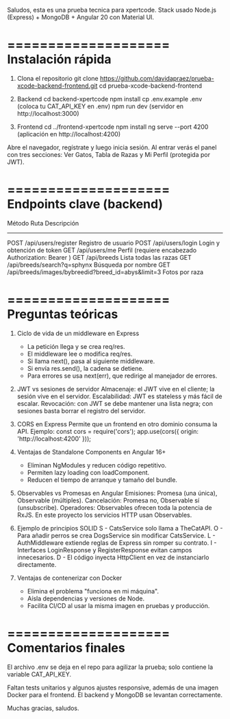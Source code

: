 Saludos, esta es una prueba tecnica para xpertcode.
Stack usado Node.js (Express) + MongoDB + Angular 20 con Material UI.

====================
Instalación rápida
====================
1. Clona el repositorio
   git clone https://github.com/davidapraez/prueba-xcode-backend-frontend.git
   cd prueba-xcode-backend-frontend

2. Backend
   cd backend-xpertcode
   npm install
   cp .env.example .env   (coloca tu CAT_API_KEY en .env)
   npm run dev            (servidor en http://localhost:3000)

3. Frontend
   cd ../frontend-xpertcode
   npm install
   ng serve --port 4200   (aplicación en http://localhost:4200)

Abre el navegador, regístrate y luego inicia sesión.
Al entrar verás el panel con tres secciones: Ver Gatos, Tabla de Razas y Mi Perfil (protegida por JWT).

====================
Endpoints clave (backend)
====================
Método   Ruta                                                            Descripción
------   --------------------------------------------------------------   ---------------------------------------
POST     /api/users/register                                              Registro de usuario
POST     /api/users/login                                                 Login y obtención de token
GET      /api/users/me                                                   Perfil (requiere encabezado Authorization: Bearer <token>)
GET      /api/breeds                                                      Lista todas las razas
GET      /api/breeds/search?q=sphynx                                      Búsqueda por nombre
GET      /api/breeds/images/bybreedid?breed_id=abys&limit=3               Fotos por raza

====================
Preguntas teóricas
====================

1. Ciclo de vida de un middleware en Express
   - La petición llega y se crea req/res.
   - El middleware lee o modifica req/res.
   - Si llama next(), pasa al siguiente middleware.
   - Si envía res.send(), la cadena se detiene.
   - Para errores se usa next(err), que redirige al manejador de errores.

2. JWT vs sesiones de servidor
   Almacenaje: el JWT vive en el cliente; la sesión vive en el servidor.
   Escalabilidad: JWT es stateless y más fácil de escalar.
   Revocación: con JWT se debe mantener una lista negra; con sesiones basta borrar el registro del servidor.

3. CORS en Express
   Permite que un frontend en otro dominio consuma la API.
   Ejemplo:
     const cors = require('cors');
     app.use(cors({ origin: 'http://localhost:4200' }));

4. Ventajas de Standalone Components en Angular 16+
   - Eliminan NgModules y reducen código repetitivo.
   - Permiten lazy loading con loadComponent.
   - Reducen el tiempo de arranque y tamaño del bundle.

5. Observables vs Promesas en Angular
   Emisiones: Promesa (una única), Observable (múltiples).
   Cancelación: Promesa no, Observable sí (unsubscribe).
   Operadores: Observables ofrecen toda la potencia de RxJS.
   En este proyecto los servicios HTTP usan Observables.

6. Ejemplo de principios SOLID
   S - CatsService solo llama a TheCatAPI.
   O - Para añadir perros se crea DogsService sin modificar CatsService.
   L - AuthMiddleware extiende reglas de Express sin romper su contrato.
   I - Interfaces LoginResponse y RegisterResponse evitan campos innecesarios.
   D - El código inyecta HttpClient en vez de instanciarlo directamente.

7. Ventajas de contenerizar con Docker
   - Elimina el problema "funciona en mi máquina".
   - Aísla dependencias y versiones de Node.
   - Facilita CI/CD al usar la misma imagen en pruebas y producción.

====================
Comentarios finales
====================
El archivo .env se deja en el repo para agilizar la prueba; solo contiene la variable CAT_API_KEY.

Faltan tests unitarios y algunos ajustes responsive, además de una imagen Docker para el frontend. El backend y MongoDB se levantan correctamente.

Muchas gracias, saludos.
